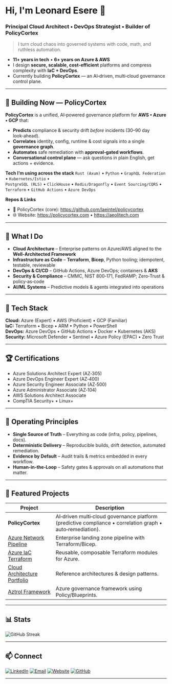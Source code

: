 # Hi, I'm Leonard Esere 👋
### Principal Cloud Architect • DevOps Strategist • Builder of PolicyCortex

> I turn cloud chaos into governed systems with code, math, and ruthless automation.

- **11+ years in tech** • **6+ years on Azure & AWS**
- I design **secure, scalable, cost‑efficient** platforms and compress complexity with **IaC + DevOps**.
- Currently building **PolicyCortex** — an AI‑driven, multi‑cloud governance control plane.

---

## 🔭 Building Now — PolicyCortex
**PolicyCortex** is a unified, AI‑powered governance platform for **AWS • Azure • GCP** that:
- **Predicts** compliance & security drift *before* incidents (30–90 day look‑ahead).
- **Correlates** identity, config, runtime & cost signals into a single **governance graph**.
- **Automates** safe remediation with **approval‑gated workflows**.
- **Conversational control plane** — ask questions in plain English, get actions + evidence.

**Tech I’m using across the stack**
`Rust (Axum)` • `Python` • `GraphQL Federation` • `Kubernetes/Istio` •  
`PostgreSQL (RLS)` • `ClickHouse` • `Redis/Dragonfly` • `Event Sourcing/CQRS` •  
`Terraform` • `GitHub Actions` • `Azure DevOps`

**Repos & Links**
- 🔗 PolicyCortex (core): https://github.com/laeintel/policycortex  
- 🌐 Website: https://policycortex.com • https://aeolitech.com

---

## 🚀 What I Do
- **Cloud Architecture** – Enterprise patterns on Azure/AWS aligned to the **Well‑Architected Framework**
- **Infrastructure as Code** – **Terraform**, **Bicep**, Python tooling; idempotent, testable, reviewable
- **DevOps & CI/CD** – GitHub Actions, Azure DevOps; containers & **AKS**
- **Security & Compliance** – CMMC, NIST 800‑171, FedRAMP; Zero‑Trust & policy‑as‑code
- **AI/ML Systems** – Predictive models & agents integrated into operations

---

## 🧰 Tech Stack
**Cloud:** Azure (Expert) • AWS (Proficient) • GCP (Familiar)  
**IaC:** Terraform • Bicep • ARM • Python • PowerShell  
**DevOps:** Azure DevOps • GitHub Actions • Docker • Kubernetes (AKS)  
**Security:** Microsoft Defender • Sentinel • Azure Policy (EPAC) • Zero Trust

---

## 🏆 Certifications
- Azure Solutions Architect Expert (AZ‑305)
- Azure DevOps Engineer Expert (AZ‑400)
- Azure Security Engineer Associate (AZ‑500)
- Azure Administrator Associate (AZ‑104)
- AWS Solutions Architect Associate
- CompTIA Security+ • Linux+

---

## 🧪 Operating Principles
- **Single Source of Truth** – Everything as code (infra, policy, pipelines, docs).  
- **Deterministic Delivery** – Reproducible builds, drift detection, automated remediation.  
- **Evidence by Default** – Audit trails & metrics embedded in every workflow.  
- **Human‑in‑the‑Loop** – Safety gates & approvals on all automations that matter.

---

## 🔨 Featured Projects
| Project | Description |
|---|---|
| **PolicyCortex** | AI‑driven multi‑cloud governance platform (predictive compliance • correlation graph • auto‑remediation). |
| [Azure Network Pipeline](https://github.com/NijTeck/elz-network-pipeline) | Enterprise landing zone pipeline with Terraform/Bicep. |
| [Azure IaC Terraform](https://github.com/NijTeck/Azure-IaaC-Terraform) | Reusable, composable Terraform modules for Azure. |
| [Cloud Architecture Portfolio](https://github.com/NijTeck/portfolio-repo) | Reference architectures & design patterns. |
| [Aztrol Framework](https://github.com/laeintel/aztrol) | Azure governance framework using Policy/Blueprints. |

---

## 📊 Stats
![GitHub Streak](https://github-readme-streak-stats.herokuapp.com/?user=NijTeck&theme=tokyonight&hide_border=true)

---

## 📫 Connect
[![LinkedIn](https://img.shields.io/badge/LinkedIn-0077B5?style=for-the-badge&logo=linkedin&logoColor=white)](https://linkedin.com/in/leonardesere)
[![Email](https://img.shields.io/badge/Email-D14836?style=for-the-badge&logo=gmail&logoColor=white)](mailto:lesere@laeintel.com)
[![Website](https://img.shields.io/badge/Website-000000?style=for-the-badge&logo=About.me&logoColor=white)](https://leonardesere.com)
[![GitHub](https://img.shields.io/badge/GitHub-100000?style=for-the-badge&logo=github&logoColor=white)](https://github.com/NijTeck)

---
